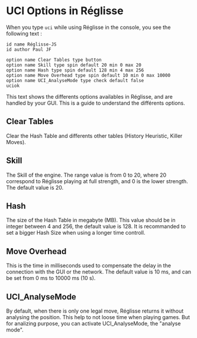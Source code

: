 # UCI Options in Réglisse

When you type ```uci``` while using Réglisse in the console, you see the following text :

```
id name Réglisse-JS
id author Paul JF

option name Clear Tables type button
option name Skill type spin default 20 min 0 max 20
option name Hash type spin default 128 min 4 max 256
option name Move Overhead type spin default 10 min 0 max 10000
option name UCI_AnalyseMode type check default false
uciok
```

This text shows the differents options availables in Réglisse, and are handled by your GUI.
This is a guide to understand the différents options.

## Clear Tables
Clear the Hash Table and differents other tables (History Heuristic, Killer Moves).

## Skill
The Skill of the engine. The range value is from 0 to 20, where 20 correspond to Réglisse playing at full strength, and 0 is the lower strength. The default value is 20.

## Hash
The size of the Hash Table in megabyte (MB). This value should be in integer between 4 and 256, the default value is 128. It is recommanded to set a bigger Hash Size when using a longer time controll.

## Move Overhead
This is the time in milliseconds used to compensate the delay in the connection with the GUI or the network. The default value is 10 ms, and can be set from 0 ms to 10000 ms (10 s).

## UCI_AnalyseMode
By default, when there is only one legal move, Réglisse returns it without analysing the position. This help to not loose time when playing games. But for analizing purpose, you can activate UCI_AnalyseMode, the "analyse mode". 
